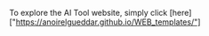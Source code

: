 To explore the AI Tool website, simply click [here]["https://anoirelgueddar.github.io/WEB_templates/"]
